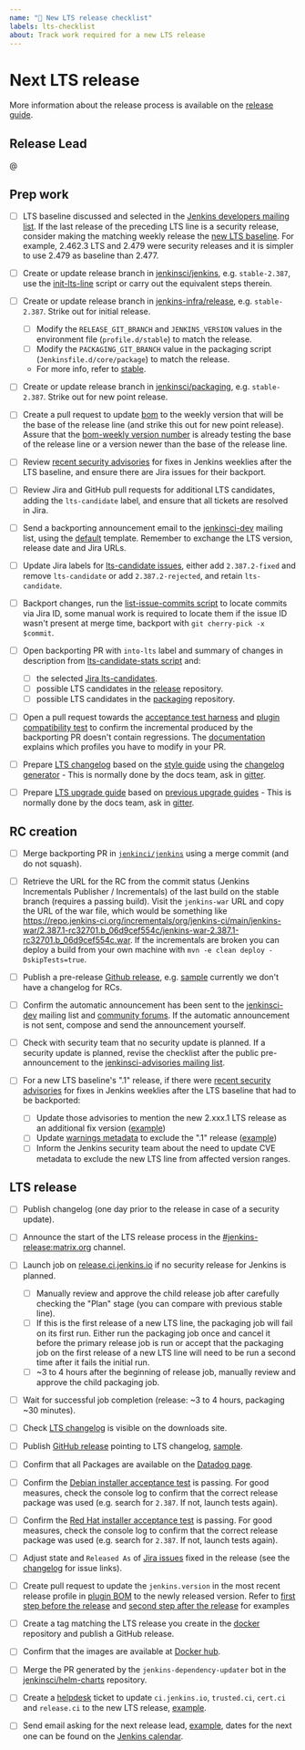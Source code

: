 ```yaml
---
name: "🚤 New LTS release checklist"
labels: lts-checklist
about: Track work required for a new LTS release
---
```


# Next LTS release

More information about the release process is available on the [release guide](https://github.com/jenkins-infra/release/blob/master/docs/releases.md).

## Release Lead

<!--
The release lead is the person who makes sure that all steps are completed
Not necessarily the person doing all the work

This role should rotate between LTS releases
-->

@<github-username of release lead>

## Prep work

- [ ] LTS baseline discussed and selected in the [Jenkins developers mailing list](https://groups.google.com/g/jenkinsci-dev).
    If the last release of the preceding LTS line is a security release, consider making the matching weekly release the [new LTS baseline](https://groups.google.com/g/jenkinsci-dev/c/ca7Lp0x6Kqs/m/QwHj66hZAgAJ).
    For example, 2.462.3 LTS and 2.479 were security releases and it is simpler to use 2.479 as baseline than 2.477.

- [ ] Create or update release branch in [jenkinsci/jenkins](https://github.com/jenkinsci/jenkins), e.g. `stable-2.387`, use the [init-lts-line](https://github.com/jenkins-infra/release/blob/master/tools/init-lts-line) script or carry out the equivalent steps therein.

- [ ] Create or update release branch in [jenkins-infra/release](https://github.com/jenkins-infra/release), e.g. `stable-2.387`. Strike out for initial release.
  - [ ] Modify the `RELEASE_GIT_BRANCH` and `JENKINS_VERSION` values in the environment file (`profile.d/stable`) to match the release.
  - [ ] Modify the `PACKAGING_GIT_BRANCH` value in the packaging script (`Jenkinsfile.d/core/package`) to match the release.
  - For more info, refer to [stable](https://github.com/jenkins-infra/release#stable).

- [ ] Create or update release branch in [jenkinsci/packaging](https://github.com/jenkinsci/packaging), e.g. `stable-2.387`. Strike out for new point release.

- [ ] Create a pull request to update [bom](https://github.com/jenkinsci/bom) to the weekly version that will be the base of the release line (and strike this out for new point release).
      Assure that the [bom-weekly version number](https://github.com/jenkinsci/bom/blob/master/sample-plugin/pom.xml#L17) is already testing the base of the release line or a version newer than the base of the release line.

- [ ] Review [recent security advisories](https://www.jenkins.io/security/advisories/) for fixes in Jenkins weeklies after the LTS baseline, and ensure there are Jira issues for their backport.

- [ ] Review Jira and GitHub pull requests for additional LTS candidates, adding the `lts-candidate` label, and ensure that all tickets are resolved in Jira.

- [ ] Send a backporting announcement email to the [jenkinsci-dev](https://groups.google.com/g/jenkinsci-dev) mailing list, using the [default](https://groups.google.com/g/jenkinsci-dev/c/sZY2WXoWLWM) template.
Remember to exchange the LTS version, release date and Jira URLs.

- [ ] Update Jira labels for [lts-candidate issues](https://issues.jenkins.io/issues/?filter=12146), either add `2.387.2-fixed` and remove `lts-candidate` or add `2.387.2-rejected`, and retain `lts-candidate`.

- [ ] Backport changes, run the [list-issue-commits script](https://github.com/jenkins-infra/release/blob/master/tools/list-issue-commits.sh) to locate commits via Jira ID, some manual work is required to locate them if the issue ID wasn't present at merge time, backport with `git cherry-pick -x $commit`.

- [ ] Open backporting PR with `into-lts` label and summary of changes in description from [lts-candidate-stats script](https://github.com/jenkins-infra/release/blob/master/tools/lts-candidate-stats.sh) and:
  - [ ] the selected [Jira lts-candidates](https://issues.jenkins-ci.org/issues/?filter=12146).
  - [ ] possible LTS candidates in the [release](https://github.com/jenkins-infra/release/issues?q=is%3Aclosed+label%3Alts-candidate+) repository.
  - [ ] possible LTS candidates in the [packaging](https://github.com/jenkinsci/packaging/issues?q=is%3Aclosed+label%3Alts-candidate) repository.

- [ ] Open a pull request towards the [acceptance test harness](https://github.com/jenkinsci/acceptance-test-harness) and [plugin compatibility test](https://github.com/jenkinsci/bom) to confirm the incremental produced by the backporting PR doesn't contain regressions.
The [documentation](https://github.com/jenkins-infra/release/blob/master/docs/releases.md#review-tests) explains which profiles you have to modify in your PR.

- [ ] Prepare [LTS changelog](https://www.jenkins.io/changelog-stable/) based on the [style guide](https://github.com/jenkins-infra/jenkins.io/blob/master/content/_data/changelogs/_STYLEGUIDE.adoc) using the [changelog generator](https://github.com/jenkinsci/core-changelog-generator/blob/master/README.md) - This is normally done by the docs team, ask in [gitter](https://app.gitter.im/#/room/#jenkins/docs:matrix.org).

- [ ] Prepare [LTS upgrade guide](https://www.jenkins.io/doc/upgrade-guide/) based on [previous upgrade guides](https://github.com/jenkins-infra/jenkins.io/tree/master/content/_data/upgrades)  - This is normally done by the docs team, ask in [gitter](https://app.gitter.im/#/room/#jenkins/docs:matrix.org).

## RC creation

- [ ] Merge backporting PR in [`jenkinci/jenkins`](https://github.com/jenkinsci/jenkins) using a merge commit (and do not squash).

- [ ] Retrieve the URL for the RC from the commit status (Jenkins Incrementals Publisher / Incrementals) of the last build on the stable branch (requires a passing build). Visit the `jenkins-war` URL and copy the URL of the war file, which would be something like https://repo.jenkins-ci.org/incrementals/org/jenkins-ci/main/jenkins-war/2.387.1-rc32701.b_06d9cef554c/jenkins-war-2.387.1-rc32701.b_06d9cef554c.war. If the incrementals are broken you can deploy a build from your own machine with `mvn -e clean deploy -DskipTests=true`.

- [ ] Publish a pre-release [Github release](https://github.com/jenkinsci/jenkins/releases), e.g. [sample](https://github.com/jenkinsci/jenkins/releases/tag/jenkins-2.387.1-rc) currently we don't have a changelog for RCs.

- [ ] Confirm the automatic announcement has been sent to the [jenkinsci-dev](https://groups.google.com/g/jenkinsci-dev) mailing list and [community forums](https://community.jenkins.io/c/blog/23). If the automatic announcement is not sent, compose and send the announcement yourself.

- [ ] Check with security team that no security update is planned.  If a security update is planned, revise the checklist after the public pre-announcement to the [jenkinsci-advisories mailing list](https://groups.google.com/g/jenkinsci-advisories).

- [ ] For a new LTS baseline's ".1" release, if there were [recent security advisories](https://www.jenkins.io/security/advisories/) for fixes in Jenkins weeklies after the LTS baseline that had to be backported:
  - [ ] Update those advisories to mention the new 2.xxx.1 LTS release as an additional fix version ([example](https://github.com/jenkins-infra/jenkins.io/pull/7036))
  - [ ] Update [warnings metadata](https://github.com/jenkins-infra/update-center2/blob/master/resources/warnings.json) to exclude the ".1" release ([example](https://github.com/jenkins-infra/update-center2/pull/761))
  - [ ] Inform the Jenkins security team about the need to update CVE metadata to exclude the new LTS line from affected version ranges.

## LTS release

- [ ] Publish changelog (one day prior to the release in case of a security update).

- [ ] Announce the start of the LTS release process in the [#jenkins-release:matrix.org](https://matrix.to/#/#jenkins-release:matrix.org) channel.
- [ ] Launch job on [release.ci.jenkins.io](https://release.ci.jenkins.io/job/core/job/stable/job/release/) if no security release for Jenkins is planned.
  - [ ] Manually review and approve the child release job after carefully checking the "Plan" stage (you can compare with previous stable line).
  - [ ] If this is the first release of a new LTS line, the packaging job will fail on its first run.  Either run the packaging job once and cancel it before the primary release job is run or accept that the packaging job on the first release of a new LTS line will need to be run a second time after it fails the initial run.
  - [ ] ~3 to 4 hours after the beginning of release job, manually review and approve the child packaging job.
- [ ] Wait for successful job completion (release: ~3 to 4 hours, packaging ~30 minutes).

- [ ] Check [LTS changelog](https://www.jenkins.io/changelog-stable/) is visible on the downloads site.

- [ ] Publish [GitHub release](https://github.com/jenkinsci/jenkins/releases) pointing to LTS changelog, [sample](https://github.com/jenkinsci/jenkins/releases/tag/jenkins-2.387.1).

- [ ] Confirm that all Packages are available on the [Datadog page](https://p.datadoghq.com/sb/0Igb9a-e6849e5e019250ef5aaea3589297fe8b).

- [ ] Confirm the [Debian installer acceptance test](https://ci.jenkins.io/job/Infra/job/acceptance-tests/job/install-lts-debian-package/) is passing.
  For good measures, check the console log to confirm that the correct release package was used (e.g. search for `2.387`. If not, launch tests again).

- [ ] Confirm the [Red Hat installer acceptance test](https://ci.jenkins.io/job/Infra/job/acceptance-tests/job/install-lts-redhat-rpm/) is passing.
  For good measures, check the console log to confirm that the correct release package was used (e.g. search for `2.387`. If not, launch tests again).

- [ ] Adjust state and `Released As` of [Jira issues](https://issues.jenkins.io/) fixed in the release (see the [changelog](https://www.jenkins.io/changelog-stable) for issue links).

- [ ] Create pull request to update the `jenkins.version` in the most recent release profile in [plugin BOM](https://github.com/jenkinsci/bom) to the newly released version.
  Refer to [first step before the release](https://github.com/jenkinsci/bom/pull/3374) and [second step after the release](https://github.com/jenkinsci/bom/pull/3447) for examples

- [ ] Create a tag matching the LTS release you create in the [docker](https://github.com/jenkinsci/docker/) repository and publish a GitHub release.

- [ ] Confirm that the images are available at [Docker hub](https://hub.docker.com/r/jenkins/jenkins/tags).

- [ ] Merge the PR generated by the `jenkins-dependency-updater` bot in the [jenkinsci/helm-charts](https://github.com/jenkinsci/helm-charts) repository.

- [ ] Create a [helpdesk](https://github.com/jenkins-infra/helpdesk/issues) ticket to update `ci.jenkins.io`, `trusted.ci`, `cert.ci` and `release.ci` to the new LTS release, [example](https://github.com/jenkins-infra/helpdesk/issues/3561).

- [ ] Send email asking for the next release lead, [example](https://groups.google.com/g/jenkinsci-dev/c/FrUnLUXdArg/m/BfXf5INlBwAJ), dates for the next one can be found on the [Jenkins calendar](https://www.jenkins.io/events/).
